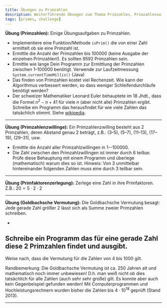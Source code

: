 ```yaml
---
title: Übungen zu Primzahlen
description: Weiterführende Übungen zum Thema Primzahlen, Primzahlenzwillinge, Goldbachscher Vermutung.
tags: [primes, challenge]
---
```




**Übung (Primzahlen):**
Einige Übungsaufgaben zu Primzahlen.

- Implementiere eine Funktion/Methode `isPrim()` die von einer Zahl ermittelt ob sie eine Primzahl ist.
- Ermittle die Anzahl der Primzahlen bis 100000 (keine Ausgabe der einzelnen Primzahlen!). Es sollten 9592 Primzahlen sein.
- Ermittle wie lange Dein Programm zur Ermittlung der Primzahlen zwischen 1–100000 benötigt. Verwende zur Laufzeitmessung `System.currentTimeMillis()`  (Java)
- Das finden von Primzahlen kostet viel Rechenzeit. Wie kann der Algorithmus verbessert werden, so dass weniger Schleifendurchläufe benötigt werden?
- Der schweizer Mathematiker Leonard Euler behauptete im 18 Jhdt., dass die Formel $n^2 - n + 41$ für viele $n$ (aber nicht alle) Primzahlen ergibt.
Schreibe ein Programm das herausfindet für wie viele Zahlen das tatsächlich stimmt. Siehe [wikipedia](http://de.wikipedia.org/wiki/Ulam-Spirale).

---

**Übung (Primzahlenzwillinge):**
Ein Primzahlenzwilling besteht aus 2 Primzahlen, deren Abstand genau 2 beträgt, z.B.: (3–5), (5–7), (11–13), (17–19), (29–31), usw.

- Ermittle die Anzahl aller Primzahlzwillingen in 1--100000.
- Die Zahl zwischen den Primzahlzwillingen ist immer durch 6 teilbar.
Prüfe diese Behauptung mit einem Programm und überlege (mathematisch) warum dies so ist. Hinweis: Von 3 unmittelbar hintereinander folgenden Zahlen muss eine durch 3 teilbar sein.

---

**Übung (Primfaktorenzerlegung):**
Zerlege eine Zahl in ihre Primfaktoren. Z.B.: $20=5\cdot 2\cdot 2$

---

**Übung (Goldbachsche Vermutung):**
Die Goldbachsche Vermutung besagt: Jede gerade Zahl größer 2 lässt sich als Summe zweier Primzahlen schreiben. 

- 
Schreibe ein Programm das für eine gerade Zahl diese 2 Primzahlen findet und ausgibt.
- 
Weise nach, dass die Vermutung für die Zahlen von 4 bis 1000 gilt.

Randbemerkung:
Die Goldbachsche Vermutung ist ca. 250 Jahren alt und mathematisch noch immer unbewiesen! D.h. man weiß nicht ob dies tatsächlich für alle Zahlen (auch sehr sehr große) gilt. Es konnte aber auch kein Gegenbeispiel gefunden werden!
Mit Computerprogrammen und Hochleistungsrechnern wurden bisher die Zahlen bis $4\cdot 10^{18}$ geprüft (Stand 2013).

---
